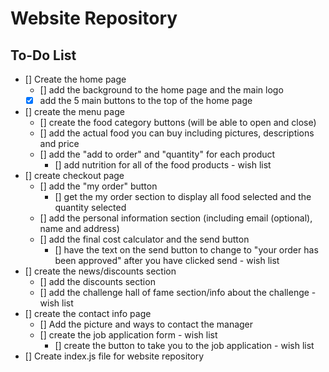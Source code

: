 # Website Repository

## To-Do List
- [] Create the home page
  - [] add the background to the home page and the main logo
  - [x] add the 5 main buttons to the top of the home page
- [] create the menu page
  - [] create the food category buttons (will be able to open and close)
  - [] add the actual food you can buy including pictures, descriptions and price
  - [] add the "add to order" and "quantity" for each product
    - [] add nutrition for all of the food products - wish list
- [] create checkout page
  - [] add the "my order" button
    - [] get the my order section to display all food selected and the quantity selected
  - [] add the personal information section (including email (optional), name and address)
  - [] add the final cost calculator and the send button
    - [] have the text on the send button to change to "your order has been approved" after you have clicked send - wish list
- [] create the news/discounts section
  - [] add the discounts section
  - [] add the challenge hall of fame section/info about the challenge - wish list
- [] create the contact info page
  - [] Add the picture and ways to contact the manager
  - [] create the job application form - wish list
    - [] create the button to take you to the job application - wish list
- [] Create index.js file for website repository
